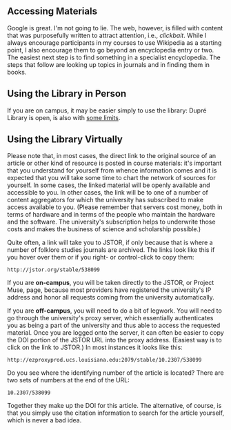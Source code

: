 ## Accessing Materials

Google is great. I'm not going to lie. The web, however, is filled with content that was purposefully written to attract attention, i.e., *clickbait*. While I always encourage participants in my courses to use Wikipedia as a starting point, I also encourage them to go beyond an encyclopedia entry or two. The easiest next step is to find something in a specialist encyclopedia. The steps that follow are looking up topics in journals and in finding them in books. 

## Using the Library in Person

If you are on campus, it may be easier simply to use the library: Dupré Library is open, is also with [some limits](https://louisiana.libguides.com/COVID-19).

## Using the Library Virtually

Please note that, in most cases, the direct link to the original source of an article or other kind of resource is posted in course materials: it's important that you understand for yourself from whence information comes and it is expected that you will take some time to chart the network of sources for yourself. In some cases, the linked material will be openly available and accessible to you. In other cases, the link will be to one of a number of content aggregators for which the university has subscribed to make access available to you. (Please remember that servers cost money, both in terms of hardware and in terms of the people who maintain the hardware and the software. The university's subscription helps to underwrite those costs and makes the business of science and scholarship possible.)

Quite often, a link will take you to JSTOR, if only because that is where a number of folklore studies journals are archived. The links look like this if you hover over them or if you right- or control-click to copy them:

    http://jstor.org/stable/538099

If you are **on-campus**, you will be taken directly to the JSTOR, or Project Muse, page, because most providers have registered the university's IP address and honor all requests coming from the university automatically. 

If you are **off-campus**, you will need to do a bit of legwork. You will need to go through the university's proxy server, which essentially authenticates you as being a part of the university and thus able to access the requested material. Once you are logged onto the server, it can often be easier to copy the DOI portion of the JSTOR URL into the proxy address. (Easiest way is to click on the link to JSTOR.) In most instances it looks like this:

    http://ezproxyprod.ucs.louisiana.edu:2079/stable/10.2307/538099

Do you see where the identifying number of the article is located? There are two sets of numbers at the end of the URL:

    10.2307/538099

Together they make up the DOI for this article. The alternative, of course, is that you simply use the citation information to search for the article yourself, which is never a bad idea.

